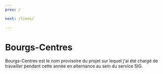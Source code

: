 ```yaml
---
prev: /

next: /liens/

---
```


# Bourgs-Centres

Bourgs-Centres est le nom provisoire du projet sur lequel j'ai été chargé de travailler pendant cette année en alternance au sein du service SIG.
